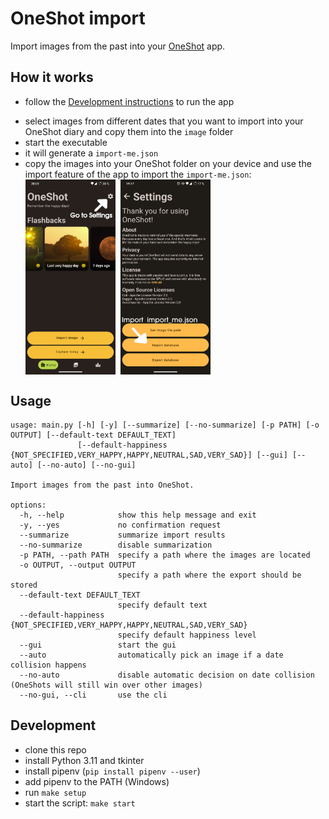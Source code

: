 # OneShot import

Import images from the past into your [OneShot](https://github.com/ptrLx/OneShot) app.

## How it works

* follow the [Development instructions](##Development) to run the app

<!-- * download the [latest release](https://github.com/ptrLx/oneshot-import/releases/latest) for your os
* create a folder `image` in the same folder as the executable -->
* select images from different dates that you want to import into your OneShot diary and copy them into the `image` folder
* start the executable
* it will generate a `import-me.json`
* copy the images into your OneShot folder on your device and use the import feature of the app to import the `import-me.json`:
  <div style="display:flex;">
  <img alt="screenshot_1" src="assets/screenshot_1.jpg" width="30%">
  <img style="padding-left: 8px;" alt="screenshot_2" src="assets/screenshot_2.jpg" width="30%">
  </div>

## Usage

```
usage: main.py [-h] [-y] [--summarize] [--no-summarize] [-p PATH] [-o OUTPUT] [--default-text DEFAULT_TEXT]
               [--default-happiness {NOT_SPECIFIED,VERY_HAPPY,HAPPY,NEUTRAL,SAD,VERY_SAD}] [--gui] [--auto] [--no-auto] [--no-gui]

Import images from the past into OneShot.

options:
  -h, --help            show this help message and exit
  -y, --yes             no confirmation request
  --summarize           summarize import results
  --no-summarize        disable summarization
  -p PATH, --path PATH  specify a path where the images are located
  -o OUTPUT, --output OUTPUT
                        specify a path where the export should be stored
  --default-text DEFAULT_TEXT
                        specify default text
  --default-happiness {NOT_SPECIFIED,VERY_HAPPY,HAPPY,NEUTRAL,SAD,VERY_SAD}
                        specify default happiness level
  --gui                 start the gui
  --auto                automatically pick an image if a date collision happens
  --no-auto             disable automatic decision on date collision (OneShots will still win over other images)
  --no-gui, --cli       use the cli
```

## Development

* clone this repo
* install Python 3.11 and tkinter
* install pipenv (`pip install pipenv --user`)
* add pipenv to the PATH (Windows)
* run `make setup`
* start the script: `make start`
